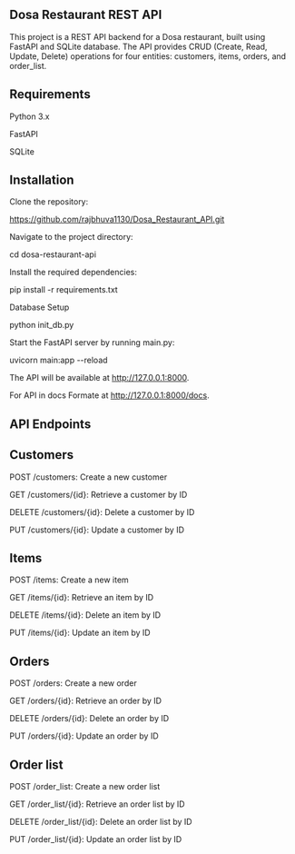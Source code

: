 Dosa Restaurant REST API
------------------------

This project is a REST API backend for a Dosa restaurant, built using FastAPI and SQLite database. The API provides CRUD (Create, Read, Update, Delete) operations for four entities: customers, items, orders, and order_list.


Requirements
------------
Python 3.x

FastAPI

SQLite

Installation
------------

Clone the repository:

https://github.com/rajbhuva1130/Dosa_Restaurant_API.git

Navigate to the project directory:

cd dosa-restaurant-api

Install the required dependencies:

pip install -r requirements.txt

Database Setup

python init_db.py

Start the FastAPI server by running main.py:

uvicorn main:app --reload

The API will be available at http://127.0.0.1:8000.

For API in docs Formate at http://127.0.0.1:8000/docs.

API Endpoints
-------------

Customers
---------
POST /customers: Create a new customer

GET /customers/{id}: Retrieve a customer by ID

DELETE /customers/{id}: Delete a customer by ID

PUT /customers/{id}: Update a customer by ID

Items
-----
POST /items: Create a new item

GET /items/{id}: Retrieve an item by ID

DELETE /items/{id}: Delete an item by ID

PUT /items/{id}: Update an item by ID

Orders
------
POST /orders: Create a new order

GET /orders/{id}: Retrieve an order by ID

DELETE /orders/{id}: Delete an order by ID

PUT /orders/{id}: Update an order by ID

Order list
---------
POST /order_list: Create a new order list

GET /order_list/{id}: Retrieve an order list by ID

DELETE /order_list/{id}: Delete an order list by ID

PUT /order_list/{id}: Update an order list by ID
